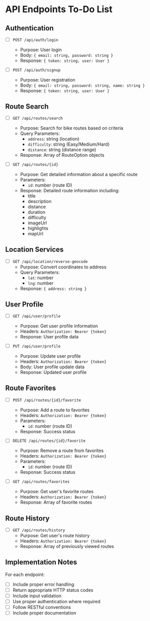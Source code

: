 # API Endpoints To-Do List

## Authentication
- [ ] `POST /api/auth/login`
  - Purpose: User login
  - Body: `{ email: string, password: string }`
  - Response: `{ token: string, user: User }`

- [ ] `POST /api/auth/signup`
  - Purpose: User registration
  - Body: `{ email: string, password: string, name: string }`
  - Response: `{ token: string, user: User }`

## Route Search
- [ ] `GET /api/routes/search`
  - Purpose: Search for bike routes based on criteria
  - Query Parameters:
    - `address`: string (location)
    - `difficulty`: string (Easy/Medium/Hard)
    - `distance`: string (distance range)
  - Response: Array of RouteOption objects

- [ ] `GET /api/routes/{id}`
  - Purpose: Get detailed information about a specific route
  - Parameters:
    - `id`: number (route ID)
  - Response: Detailed route information including:
    - title
    - description
    - distance
    - duration
    - difficulty
    - imageUrl
    - highlights
    - mapUrl

## Location Services
- [ ] `GET /api/location/reverse-geocode`
  - Purpose: Convert coordinates to address
  - Query Parameters:
    - `lat`: number
    - `lng`: number
  - Response: `{ address: string }`

## User Profile
- [ ] `GET /api/user/profile`
  - Purpose: Get user profile information
  - Headers: `Authorization: Bearer {token}`
  - Response: User profile data

- [ ] `PUT /api/user/profile`
  - Purpose: Update user profile
  - Headers: `Authorization: Bearer {token}`
  - Body: User profile update data
  - Response: Updated user profile

## Route Favorites
- [ ] `POST /api/routes/{id}/favorite`
  - Purpose: Add a route to favorites
  - Headers: `Authorization: Bearer {token}`
  - Parameters:
    - `id`: number (route ID)
  - Response: Success status

- [ ] `DELETE /api/routes/{id}/favorite`
  - Purpose: Remove a route from favorites
  - Headers: `Authorization: Bearer {token}`
  - Parameters:
    - `id`: number (route ID)
  - Response: Success status

- [ ] `GET /api/routes/favorites`
  - Purpose: Get user's favorite routes
  - Headers: `Authorization: Bearer {token}`
  - Response: Array of favorite routes

## Route History
- [ ] `GET /api/routes/history`
  - Purpose: Get user's route history
  - Headers: `Authorization: Bearer {token}`
  - Response: Array of previously viewed routes

## Implementation Notes
For each endpoint:
- [ ] Include proper error handling
- [ ] Return appropriate HTTP status codes
- [ ] Include input validation
- [ ] Use proper authentication where required
- [ ] Follow RESTful conventions
- [ ] Include proper documentation 